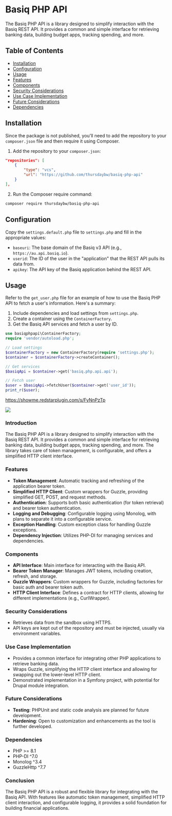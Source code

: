 # Basiq PHP API

The Basiq PHP API is a library designed to simplify interaction with the Basiq REST API. It provides a common and simple interface for retrieving banking data, building budget apps, tracking spending, and more.

## Table of Contents
- [Installation](#installation)
- [Configuration](#configuration)
- [Usage](#usage)
- [Features](#features)
- [Components](#components)
- [Security Considerations](#security-considerations)
- [Use Case Implementation](#use-case-implementation)
- [Future Considerations](#future-considerations)
- [Dependencies](#dependencies)

## Installation

Since the package is not published, you'll need to add the repository to your `composer.json` file and then require it using Composer.

1. Add the repository to your `composer.json`:

```json
"repositories": [
    {
        "type": "vcs",
        "url": "https://github.com/thursdaybw/basiq-php-api"
    }
],
```

2. Run the Composer require command:

```bash
composer require thursdaybw/basiq-php-api
```

## Configuration

Copy the `settings.default.php` file to `settings.php` and fill in the appropriate values:

- `baseuri`: The base domain of the Basiq v3 API (e.g., `https://au.api.basiq.io`).
- `userid`: The ID of the user in the "application" that the REST API pulls its data from.
- `apikey`: The API key of the Basiq application behind the REST API.

## Usage

Refer to the `get_user.php` file for an example of how to use the Basiq PHP API to fetch a user's information. Here's a summary:

1. Include dependencies and load settings from `settings.php`.
2. Create a container using the `ContainerFactory`.
3. Get the Basiq API services and fetch a user by ID.

```php
use basiqphpapi\ContainerFactory;
require 'vendor/autoload.php';

// Load settings
$containerFactory = new ContainerFactory(require 'settings.php');
$container = $containerFactory->createContainer();

// Get services
$basiqApi = $container->get('basiq.php.api.api');

// Fetch user
$user = $basiqApi->fetchUser($container->get('user_id'));
print_r($user);
```

https://showme.redstarplugin.com/s/FyNnPzTp

[![](https://mermaid.ink/img/pako:eNqNkstuwjAQRX9l5BVI8ANZVMoLCvSlQiWkhMUoGYhFYkeOoxYh_r0TO12wQOrOnnPnXo_tqyh0SSIQJ4NtBbskVwBhFmtlUSoyB5jPnyDKwo_VYUCR28dZLiJCQ2anz6QgriUpmwsniZ0kyTx6RlXW7DOQxJGUm09kHZ5MYXQwhFZqNYNPOhrqKqlOo1_qupZDJHayCHtb-Tz4lrYCPhls6DKKl068YbH35XRIf1ppLpCgxTvLBasWsiaIsahoRAuHXv5lsGeVZ2N5_9jX38rKz_7VkZlMR7JyZM1kvX1_4_m7VquO_HSD8i9YzERDpkFZ8ntdh9Zc2Ioajgh4WaI55yJXN9Zhb_X2ogoRWNPTTPRtiZYSifzMzX0xLaXVRgRHrDsuktu--k_h_sbtF4Ptq-A?type=png)](https://mermaid.live/edit#pako:eNqNkstuwjAQRX9l5BVI8ANZVMoLCvSlQiWkhMUoGYhFYkeOoxYh_r0TO12wQOrOnnPnXo_tqyh0SSIQJ4NtBbskVwBhFmtlUSoyB5jPnyDKwo_VYUCR28dZLiJCQ2anz6QgriUpmwsniZ0kyTx6RlXW7DOQxJGUm09kHZ5MYXQwhFZqNYNPOhrqKqlOo1_qupZDJHayCHtb-Tz4lrYCPhls6DKKl068YbH35XRIf1ppLpCgxTvLBasWsiaIsahoRAuHXv5lsGeVZ2N5_9jX38rKz_7VkZlMR7JyZM1kvX1_4_m7VquO_HSD8i9YzERDpkFZ8ntdh9Zc2Ioajgh4WaI55yJXN9Zhb_X2ogoRWNPTTPRtiZYSifzMzX0xLaXVRgRHrDsuktu--k_h_sbtF4Ptq-A)

### Introduction
The Basiq PHP API is a library designed to simplify interaction with the Basiq REST API. It provides a common and simple interface for retrieving banking data, building budget apps, tracking spending, and more. The library takes care of token management, is configurable, and offers a simplified HTTP client interface.

### Features
- **Token Management**: Automatic tracking and refreshing of the application bearer token.
- **Simplified HTTP Client**: Custom wrappers for Guzzle, providing simplified GET, POST, and request methods.
- **Authentication**: Supports both basic authentication (for token retrieval) and bearer token authentication.
- **Logging and Debugging**: Configurable logging using Monolog, with plans to separate it into a configurable service.
- **Exception Handling**: Custom exception class for handling Guzzle exceptions.
- **Dependency Injection**: Utilizes PHP-DI for managing services and dependencies.

### Components
- **API Interface**: Main interface for interacting with the Basiq API.
- **Bearer Token Manager**: Manages JWT tokens, including creation, refresh, and storage.
- **Guzzle Wrappers**: Custom wrappers for Guzzle, including factories for basic auth and bearer token auth.
- **HTTP Client Interface**: Defines a contract for HTTP clients, allowing for different implementations (e.g., CurlWrapper).

### Security Considerations
- Retrieves data from the sandbox using HTTPS.
- API keys are kept out of the repository and must be injected, usually via environment variables.

### Use Case Implementation
- Provides a common interface for integrating other PHP applications to retrieve banking data.
- Wraps Guzzle, simplifying the HTTP client interface and allowing for swapping out the lower-level HTTP client.
- Demonstrated implementation in a Symfony project, with potential for Drupal module integration.

### Future Considerations
- **Testing**: PHPUnit and static code analysis are planned for future development.
- **Hardening**: Open to customization and enhancements as the tool is further developed.

### Dependencies
- PHP >= 8.1
- PHP-DI ^7.0
- Monolog ^3.4
- GuzzleHttp ^7.7

### Conclusion
The Basiq PHP API is a robust and flexible library for integrating with the Basiq API. With features like automatic token management, simplified HTTP client interaction, and configurable logging, it provides a solid foundation for building financial applications.
